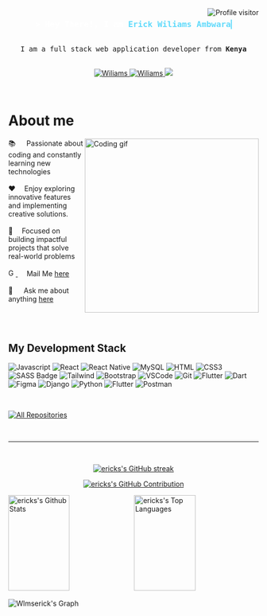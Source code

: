 

<!--
<p align="center">
  <a href="https://github.com/Wlmserick"><img src="https://readme-typing-svg.herokuapp.com/?lines=Self%20Taught%20Programmer;Front%20End%20Developer;1.5%2B%20years%20of%20coding%20experience;Always%20learning%20new%20things&center=true&width=380&height=45"></a>
</p>

 -->

<a href="https://komarev.com/ghpvc/?username=Wlmserick">
  <img align="right" src="https://komarev.com/ghpvc/?username=Wlmserick&label=Visitors&color=0e75b6&style=flat" alt="Profile visitor" />
</a>


<!--[[![waketime](https://wakatime.com/badge/user/eebb3dd8-d9b2-40de-9b88-6fd6cac99dbc.svg)](https://wakatime.com/@eebb3dd8-d9b2-40de-9b88-6fd6cac99dbc)]-->

<!-- Intro  -->
<h3 align="center">
<div style="font-family: monospace; color: #fff; white-space: nowrap; overflow: hidden; border-right: .15em solid #61dafb; display: inline-block; animation: typing 4s steps(30, end), blink-caret .75s step-end infinite;">  
    &gt; Hey There!, I am <b>
        <a href="https://Wiliams.com" target="_blank" style="color: #61dafb; text-decoration: none;">Erick Wiliams Ambwara</a>
    </b>
</div>
</h3>


<p align="center"> 
  <samp>
    <br>
    I am a full stack web application developer from <b>Kenya</b>
    <br>
    <br>
  </samp>
</p>

<p align="center">
 <a href="https://Wiliams.com" target="blank">
  <img src="https://img.shields.io/badge/Website-DC143C?style=for-the-badge&logo=medium&logoColor=white" alt="Wiliams" />
 </a>
 <a href="https://www.linkedin.com/in/erick-ambwara-05a9b3155" target="_blank">
  <img src="https://img.shields.io/badge/LinkedIn-0077B5?style=for-the-badge&logo=linkedin&logoColor=white" alt="Wiliams"/>
 </a>
 <!-- <a href="https://dev.to/Wiliams" target="_blank">
  <img src="https://img.shields.io/badge/dev.to-0A0A0A?style=for-the-badge&logo=dev.to&logoColor=white" alt="Wiliams" />
 </a> -->
 <a href="https://x.com/wiliams_erick" target="_blank">
  <img src="https://img.shields.io/badge/Twitter-1DA1F2?style=for-the-badge&logo=twitter&logoColor=white" />
 </a>
 <!-- <a href="https://instagram.com/_Wiliams" target="_blank">
  <img src="https://img.shields.io/badge/Instagram-fe4164?style=for-the-badge&logo=instagram&logoColor=white" alt="Wiliams" />
 </a>  -->
 <!-- <a href="https://facebook.com/Wiliams.dev" target="_blank">
  <img src="https://img.shields.io/badge/Facebook-20BEFF?&style=for-the-badge&logo=facebook&logoColor=white" alt="Wiliams"  />
  </a>  -->
</p>
<br />

<!-- About Section -->
 # About me
 
<p>
 <img align="right" width="350" src="/assets/programmer.gif" alt="Coding gif" />
  
 📚 &emsp; Passionate about coding and constantly learning new technologies<br/><br/>
 ❤️ &emsp;Enjoy exploring innovative features and implementing creative solutions. <br/><br/>
 🎯 &emsp;Focused on building impactful projects that solve real-world problems<br/><br/>
 <a href="mailto:erickwlms@gmail.com">
    <img src="https://upload.wikimedia.org/wikipedia/commons/4/4e/Gmail_Icon.png" alt="Gmail" width="15" />
</a> &emsp; Mail Me <a href="mailto:erickwlms@gmail.com">here</a><br/><br/>
 💬 &emsp; Ask me about anything [here](https://github.com/Wlmserick/Wlmserick/issues)
</p>
<br/>
<br/>


## My Development Stack

![Javascript](https://img.shields.io/badge/Javascript-F0DB4F?style=for-the-badge&labelColor=black&logo=javascript&logoColor=F0DB4F)
![React](https://img.shields.io/badge/-React-61DBFB?style=for-the-badge&labelColor=black&logo=react&logoColor=61DBFB)
![React Native](https://img.shields.io/badge/React_Native-20232A?style=for-the-badge&logo=react&logoColor=61DAFB)
![MySQL](https://img.shields.io/badge/MySQL-4479A1?style=for-the-badge&logo=mysql&logoColor=white)
![HTML](https://img.shields.io/badge/HTML5-E34F26?style=for-the-badge&logo=html5&logoColor=white)
![CSS3](https://img.shields.io/badge/CSS3-1572B6?style=for-the-badge&logo=css3&logoColor=white)
![SASS Badge](https://img.shields.io/badge/Sass-CC6699?style=for-the-badge&logo=sass&logoColor=white)
![Tailwind](https://img.shields.io/badge/Tailwind_CSS-092749?style=for-the-badge&logo=tailwindcss&logoColor=06B6D4&labelColor=000000)
![Bootstrap](https://img.shields.io/badge/Bootstrap-563D7C?style=for-the-badge&logo=bootstrap&logoColor=white)
![VSCode](https://img.shields.io/badge/Visual_Studio-0078d7?style=for-the-badge&logo=visual%20studio&logoColor=white)
![Git](https://img.shields.io/badge/Git-F05032?style=for-the-badge&logo=git&logoColor=white)
![Flutter](https://img.shields.io/badge/Flutter-02569B?style=for-the-badge&logo=flutter&logoColor=white)
![Dart](https://img.shields.io/badge/Dart-00BFFF?style=for-the-badge&logo=dart&logoColor=white)
![Figma](https://img.shields.io/badge/Figma-F24E1E?style=for-the-badge&logo=figma&logoColor=white)
![Django](https://img.shields.io/badge/Django-092E20?style=for-the-badge&logo=django&logoColor=white)
![Python](https://img.shields.io/badge/Python-3776AB?style=for-the-badge&logo=python&logoColor=white)
![Flutter](https://img.shields.io/badge/Flutter-02569B?style=for-the-badge&logo=flutter&logoColor=white)
![Postman](https://img.shields.io/badge/Postman-FF6C37?style=for-the-badge&logo=postman&logoColor=white)



<br/>

<!-- ## Top Open Source -
[![iTasks](https://github-readme-stats.vercel.app/api/pin/?username=Wlmserick&repo=itasks&border_color=7F3FBF&bg_color=0D1117&title_color=C9D1D9&text_color=8B949E&icon_color=7F3FBF)](https://github.com/Wlmserick/itasks)
[![urFolio](https://github-readme-stats.vercel.app/api/pin/?username=Wlmserick&repo=urfolio&border_color=7F3FBF&bg_color=0D1117&title_color=C9D1D9&text_color=8B949E&icon_color=7F3FBF)](https://github.com/Wlmserick/urfolio)
[![Web Projects](https://github-readme-stats.vercel.app/api/pin/?username=Wlmserick&repo=web-projects&border_color=7F3FBF&bg_color=0D1117&title_color=C9D1D9&text_color=8B949E&icon_color=7F3FBF)](https://github.com/Wlmserick/web-projects)
[![wlms Readme](https://github-readme-stats.vercel.app/api/pin/?username=Wlmserick&repo=Wiliams&border_color=7F3FBF&bg_color=0D1117&title_color=C9D1D9&text_color=8B949E&icon_color=7F3FBF)](https://github.com/Wlmserick/Wiliams) -->

<p align="left">
  <a href="https://github.com/Wlmserick?tab=repositories" target="_blank"><img alt="All Repositories" title="All Repositories" src="https://img.shields.io/badge/-All%20Repos-2962FF?style=for-the-badge&logo=koding&logoColor=white"/></a>
</p>

<br/>
<hr/>
<br/>

<p align="center">
  <a href="https://github.com/Wlmserick">
    <img src="https://github-readme-streak-stats.herokuapp.com/?user=Wlmserick&theme=radical&border=7F3FBF&background=0D1117" alt="ericks's GitHub streak"/>
  </a>
</p>

<p align="center">
  <a href="https://github.com/Wlmserick">
    <img src="https://github-profile-summary-cards.vercel.app/api/cards/profile-details?username=Wlmserick&theme=radical" alt="ericks's GitHub Contribution"/>
  </a>
</p>

<a> 
    <a href="https://github.com/Wlmserick"><img alt="ericks's Github Stats" src="https://denvercoder1-github-readme-stats.vercel.app/api?username=Wlmserick&show_icons=true&count_private=true&theme=react&border_color=7F3FBF&bg_color=0D1117&title_color=F85D7F&icon_color=F8D866" height="192px" width="49.5%"/></a>
  <a href="https://github.com/Wlmserick"><img alt="ericks's Top Languages" src="https://denvercoder1-github-readme-stats.vercel.app/api/top-langs/?username=Wlmserick&langs_count=8&layout=compact&theme=react&border_color=7F3FBF&bg_color=0D1117&title_color=F85D7F&icon_color=F8D866" height="192px" width="49.5%"/></a>
  <br/>
</a>


![Wlmserick's Graph](https://github-readme-activity-graph.vercel.app/graph?username=Wlmserick&custom_title=Erick%20Wiliams's%20GitHub%20Activity%20Graph&bg_color=0D1117&color=7F3FBF&line=7F3FBF&point=7F3FBF&area_color=FFFFFF&title_color=FFFFFF&area=true)
